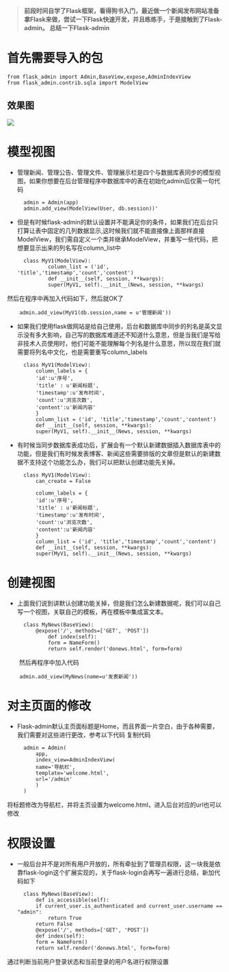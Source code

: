 > **前段时间自学了Flask框架，看得狗书入门，最近做一个新闻发布网站准备拿Flask来做，尝试一下Flask快速开发，并且练练手，于是接触到了Flask-admin。
总结一下Flask-admin**


# 首先需要导入的包
	from flask_admin import Admin,BaseView,expose,AdminIndexView
	from flask_admin.contrib.sqla import ModelView
	
## 效果图
![](/static/editor.md/photoupdate/2017-08-18--1.png)


# 模型视图
* 管理新闻、管理公告、管理文件、管理展示栏是四个与数据库表同步的模型视图，如果你想要在后台管理程序中数据库中的表在初始化admin后仅需一句代码

		admin = Admin(app)
		admin.add_view(ModelView(User, db.session))'

* 但是有时候flask-admin的默认设置并不能满足你的条件，如果我们在后台只打算让表中固定的几列数据显示,这时候我们就不能直接像上面那样直接ModelView，我们需自定义一个类并继承ModelView，并重写一些代码，把想要显示出来的列名写在column_list中

		class MyV1(ModelView):
	    		column_list = ('id', 'title','timestamp','count','content')
	    		def __init__(self, session, **kwargs):
				super(MyV1, self).__init__(News, session, **kwargs)

然后在程序中再加入代码如下，然后就OK了

		admin.add_view(MyV1(db.session,name = u'管理新闻'))

* 如果我们使用flask做网站是给自己使用，后台和数据库中同步的列名是英文显示没有多大影响，自己写的数据库难道还不知道什么意思，但是当我们是写给非技术人员使用时，他们可能不能理解每个列名是什么意思，所以现在我们就需要将列名中文化，也是需要重写column_labels
	
		class MyV1(ModelView):
		    column_labels = {
			'id':u'序号',
			'title' : u'新闻标题',
			'timestamp':u'发布时间',
			'count':u'浏览次数',
			'content':u'新闻内容'
		    }
		    column_list = ('id', 'title','timestamp','count','content')
		    def __init__(self, session, **kwargs):
			super(MyV1, self).__init__(News, session, **kwargs)


* 有时候当同步数据库表成功后，扩展会有一个默认新建数据插入数据库表中的功能，但是我们有时候发表博客、新闻这些需要排版的文章但是默认的新建数据不支持这个功能怎么办，我们可以把默认创建功能先关掉。


		class MyV1(ModelView):
		    can_create = False

		    column_labels = {
			'id':u'序号',
			'title' : u'新闻标题',
			'timestamp':u'发布时间',
			'count':u'浏览次数',
			'content':u'新闻内容'
		    }
		    column_list = ('id', 'title','timestamp','count','content')
		    def __init__(self, session, **kwargs):
			super(MyV1, self).__init__(News, session, **kwargs)
	
# 创建视图

* 上面我们说到讲默认创建功能关掉，但是我们怎么新建数据呢，我们可以自己写一个视图，关联自己的模板，再在模板中集成富文本。

		class MyNews(BaseView):
		  	@expose('/', methods=['GET', 'POST'])
		    	def index(self):
				form = NameForm()
				return self.render('donews.html', form=form)

　　然后再程序中加入代码

		admin.add_view(MyNews(name=u'发表新闻'))

# 对主页面的修改

* Flask-admin默认主页面标题是Home，而且界面一片空白，由于各种需要，我们需要对这些进行更改，参考以下代码
复制代码

		admin = Admin(
		    app,
		    index_view=AdminIndexView(
			name='导航栏',
			template='welcome.html',
			url='/admin'
		    )
		)


将标题修改为导航栏，并将主页设置为welcome.html，进入后台对应的url也可以修改

# 权限设置

* 一般后台并不是对所有用户开放的，所有牵扯到了管理员权限，这一块我是依靠flask-login这个扩展实现的，关于flask-login会再写一遍进行总结，新加代码如下

		class MyNews(BaseView):
		    def is_accessible(self):
			if current_user.is_authenticated and current_user.username == "admin":
			    return True
			return False
		    @expose('/', methods=['GET', 'POST'])
		    def index(self):
			form = NameForm()
			return self.render('donews.html', form=form)

通过判断当前用户登录状态和当前登录的用户名进行权限设置